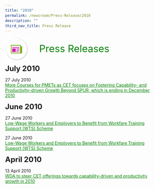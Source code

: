 ```yaml
---
title: "2010"
permalink: /newsroom/Press-Release/2010
description: ""
third_nav_title: Press Release
---
```

<img align="left"
src="/images/icons/ico_media_articles.png"
class="PressReleaseIcon">
<br>
<font align="center" color="green" size="+3">&nbsp;&nbsp;&nbsp;&nbsp;Press
Releases</font><br><br>

<font size="+2"><b>July 2010</b></font><br>

27 July 2010<br>
<a class="hyperlink" href="http://www.ssg-wsg.gov.sg/new-and-announcements/2010/27_Jul_2010.html">More Courses for PMETs as CET focuses on Fostering Capability- and Productivity-driven Growth Beyond SPUR, which is ending in December 2010</a>

<style>
img.PressReleaseIcon {
  height: 15%;
  width: 15%;
}
a.hyperlink {
    color:green;
  }
a.hyperlink:hover {
    color:MediumVioletRed;
  }
</style>

<font size="+2"><b>June 2010</b></font><br>

27 June 2010<br>
<a class="hyperlink" href="https://www.ssg-wsg.gov.sg/new-and-announcements/2010/27_June_2010.html">Low-Wage Workers and Employers to Benefit from Workfare Training Support (WTS) Scheme</a>

27 June 2010<br>
<a class="hyperlink" href="https://www.mom.gov.sg/newsroom/press-releases/2010/lowwage-workers-and-employers-to-benefit-from-workfare-training-support-wts-scheme">Low-Wage Workers and Employers to Benefit from Workfare Training Support (WTS) Scheme</a>

<style>
img.PressReleaseIcon {
  height: 15%;
  width: 15%;
}
a.hyperlink {
    color:green;
  }
a.hyperlink:hover {
    color:MediumVioletRed;
  }
</style>

<font size="+2"><b>April 2010</b></font><br>

13 April 2010<br>
<a class="hyperlink" href="http://www.ssg-wsg.gov.sg/new-and-announcements/2010/13_Apr_2010.html">WDA to steer CET offerings towards capability-driven and productivity growth in 2010</a>

<style>
img.PressReleaseIcon {
  height: 15%;
  width: 15%;
}
a.hyperlink {
    color:green;
  }
a.hyperlink:hover {
    color:MediumVioletRed;
  }
</style>